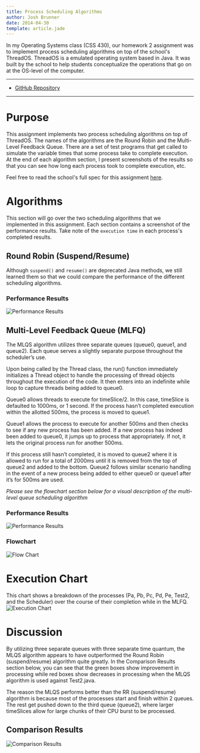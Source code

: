 ```yaml
---
title: Process Scheduling Algorithms
author: Josh Brunner
date: 2014-04-30
template: article.jade
---
```


In my Operating Systems class (CSS 430), our homework 2 assignment was to implement process scheduling algorithms on top of the school's ThreadOS. ThreadOS is a emulated operating system based in Java. It was built by the school to help students conceptualize the operations that go on at the OS-level of the computer.

---

* [GitHub Repository](https://github.com/brunnerjosh/process-scheduling-algorithms)

---
# Purpose
This assignment implements two process scheduling algorithms on top of ThreadOS. The names of the algorithms are the Round Robin and the Multi-Level Feedback Queue. There are a set of test programs that get called to simulate the variable times that some process take to complete execution. At the end of each algorithm section, I present screenshots of the results so that you can see how long each process took to complete execution, etc.

Feel free to read the school's full spec for this assignment [here](http://courses.washington.edu/css430/prog/prog2.html).

# Algorithms
This section will go over the two scheduling algorithms that we implemented in this assignment. Each section contains a screenshot of the performance results. Take note of the `execution time` in each process's completed results.

## Round Robin (Suspend/Resume)
Although `suspend()` and `resume()` are deprecated Java methods, we still learned them so that we could compare the performance of the different scheduling algorithms.

### Performance Results
![Performance Results](https://raw.githubusercontent.com/brunnerjosh/process-scheduling-algorithms/master/images/round-robin-output.png)

## Multi-Level Feedback Queue (MLFQ)
The MLQS algorithm utilizes three separate queues (queue0, queue1, and queue2). Each queue serves a slightly separate purpose throughout the scheduler’s use.

Upon being called by the Thread class, the run() function immediately initializes a Thread object to handle the processing of thread objects throughout the execution of the code. It then enters into an indefinite while loop to capture threads being added to queue0.

Queue0 allows threads to execute for timeSlice/2. In this case, timeSlice is defaulted to 1000ms, or 1 second. If the process hasn’t completed execution within the allotted 500ms, the process is moved to queue1.

Queue1 allows the process to execute for another 500ms and then checks to see if any new process has been added. If a new process has indeed been added to queue0, it jumps up to process that appropriately. If not, it lets the original process run for another 500ms.

If this process still hasn’t completed, it is moved to queue2 where it is allowed to run for a total of 2000ms until it is removed from the top of queue2 and added to the bottom. Queue2 follows similar scenario handling in the event of a new process being added to either queue0 or queue1 after it’s for 500ms are used.

*Please see the flowchart section below for a visual description of the multi-level queue scheduling algorithm*

### Performance Results
![Performance Results](https://raw.githubusercontent.com/brunnerjosh/process-scheduling-algorithms/master/images/mlfq-output.png)

### Flowchart
![Flow Chart](https://raw.githubusercontent.com/brunnerjosh/process-scheduling-algorithms/master/images/mlqs-flowchart.jpg)

# Execution Chart
This chart shows a breakdown of the processes (Pa, Pb, Pc, Pd, Pe, Test2, and the Scheduler) over the course of their completion while in the MLFQ.
![Execution Chart](https://raw.githubusercontent.com/brunnerjosh/process-scheduling-algorithms/master/images/mlfq-algorithm-process.png)

# Discussion
By utilizing three separate queues with three separate time quantum, the MLQS algorithm appears to have outperformed the Round Robin (suspend/resume) algorithm quite greatly. In the Comparison Results section below, you can see that the green boxes show improvement in processing while red boxes show decreases in processing when the MLQS algorithm is used against Test2.java.

The reason the MLQS performs better than the RR (suspend/resume) algorithm is because most of the processes start and finish within 2 queues. The rest get pushed down to the third queue (queue2), where larger timeSlices allow for large chunks of their CPU burst to be processed.

## Comparison Results
![Comparison Results](https://raw.githubusercontent.com/brunnerjosh/process-scheduling-algorithms/master/images/comparison-chart.png)
